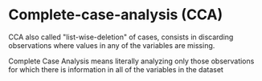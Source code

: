 # Complete-case-analysis (CCA)

CCA also called "list-wise-deletion" of cases, consists in discarding observations where values in any of the variables are missing.

Complete Case Analysis means literally analyzing only those observations for which there is information in all of the variables in the dataset
